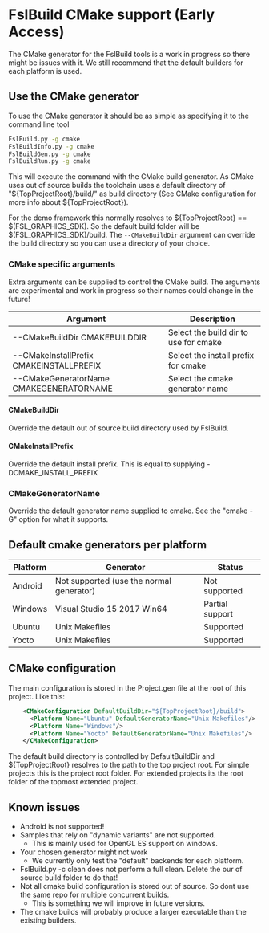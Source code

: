 # FslBuild CMake support (Early Access)

The CMake generator for the FslBuild tools is a work in progress so there might be issues with it.
We still recommend that the default builders for each platform is used.

## Use the CMake generator

To use the CMake generator it should be as simple as specifying it to the command line tool

```bash
FslBuild.py -g cmake
FslBuildInfo.py -g cmake
FslBuildGen.py -g cmake
FslBuildRun.py -g cmake
```

This will execute the command with the CMake build generator.
As CMake uses out of source builds the toolchain uses a default directory of "${TopProjectRoot}/build/<platform-name>" as build directory (See CMake configuration for more info about ${TopProjectRoot}). 

For the demo framework this normally resolves to ${TopProjectRoot} == $(FSL_GRAPHICS_SDK). So the default build folder will be $(FSL_GRAPHICS_SDK)/build. The ```--CMakeBuildDir``` argument can override the build directory so you can use a directory of your choice.


### CMake specific arguments

Extra arguments can be supplied to control the CMake build.
The arguments are experimental and work in progress so their names could change in the future!

Argument                                | Description
----------------------------------------|--------------------------------------------
--CMakeBuildDir CMAKEBUILDDIR           | Select the build dir to use for cmake
--CMakeInstallPrefix CMAKEINSTALLPREFIX | Select the install prefix for cmake
--CMakeGeneratorName CMAKEGENERATORNAME | Select the cmake generator name

#### CMakeBuildDir

Override the default out of source build directory used by FslBuild.

#### CMakeInstallPrefix

Override the default install prefix. This is equal to supplying -DCMAKE_INSTALL_PREFIX

### CMakeGeneratorName

Override the default generator name supplied to cmake. See the "cmake -G" option for what it supports.

## Default cmake generators per platform

Platform | Generator                                | Status
---------|------------------------------------------|-----------------
Android  | Not supported (use the normal generator) | Not supported
Windows  | Visual Studio 15 2017 Win64              | Partial support
Ubuntu   | Unix Makefiles                           | Supported
Yocto    | Unix Makefiles                           | Supported

## CMake configuration

The main configuration is stored in the Project.gen file at the root of this project.
Like this:

```xml
    <CMakeConfiguration DefaultBuildDir="${TopProjectRoot}/build">
      <Platform Name="Ubuntu" DefaultGeneratorName="Unix Makefiles"/>
      <Platform Name="Windows"/>
      <Platform Name="Yocto" DefaultGeneratorName="Unix Makefiles"/>
    </CMakeConfiguration>
```

The default build directory is controlled by DefaultBuildDir and ${TopProjectRoot} resolves to the path to the top project root. For simple projects this is the project root folder. For extended projects its the root folder of the topmost extended project.

## Known issues

* Android is not supported!
* Samples that rely on "dynamic variants" are not supported.
  * This is mainly used for OpenGL ES support on windows.
* Your chosen generator might not work
  * We currently only test the "default" backends for each platform.
* FslBuild.py -c clean does not perform a full clean. Delete the our of source build folder to do that!
* Not all cmake build configuration is stored out of source. So dont use the same repo for multiple concurrent builds.
  * This is something we will improve in future versions.
* The cmake builds will probably produce a larger executable than the existing builders.

